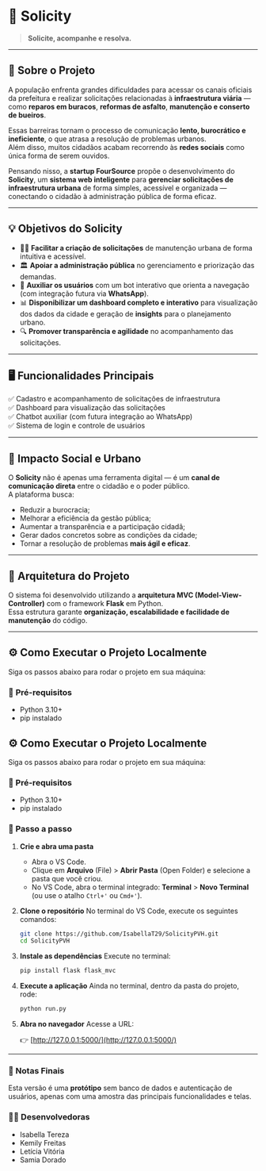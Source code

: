 # 🌆 **Solicity**

> **Solicite, acompanhe e resolva.**

---

## 🧩 **Sobre o Projeto**

A população enfrenta grandes dificuldades para acessar os canais oficiais da prefeitura e realizar solicitações relacionadas à **infraestrutura viária** — como **reparos em buracos**, **reformas de asfalto**, **manutenção e conserto de bueiros**.  

Essas barreiras tornam o processo de comunicação **lento, burocrático e ineficiente**, o que atrasa a resolução de problemas urbanos.  
Além disso, muitos cidadãos acabam recorrendo às **redes sociais** como única forma de serem ouvidos.  

Pensando nisso, a **startup FourSource** propõe o desenvolvimento do **Solicity**, um **sistema web inteligente** para **gerenciar solicitações de infraestrutura urbana** de forma simples, acessível e organizada — conectando o cidadão à administração pública de forma eficaz.  

---

## 💡 **Objetivos do Solicity**

- 🧍‍♀️ **Facilitar a criação de solicitações** de manutenção urbana de forma intuitiva e acessível.  
- 🏛️ **Apoiar a administração pública** no gerenciamento e priorização das demandas.  
- 🤖 **Auxiliar os usuários** com um bot interativo que orienta a navegação (com integração futura via **WhatsApp**).  
- 📊 **Disponibilizar um dashboard completo e interativo** para visualização dos dados da cidade e geração de **insights** para o planejamento urbano.  
- 🔍 **Promover transparência e agilidade** no acompanhamento das solicitações.  

---

## 🖥️ **Funcionalidades Principais**

✅ Cadastro e acompanhamento de solicitações de infraestrutura  
✅ Dashboard para visualização das solicitações  
✅ Chatbot auxiliar (com futura integração ao WhatsApp)  
✅ Sistema de login e controle de usuários    

---

## 🧠 **Impacto Social e Urbano**

O **Solicity** não é apenas uma ferramenta digital — é um **canal de comunicação direta** entre o cidadão e o poder público.  
A plataforma busca:  

- Reduzir a burocracia;  
- Melhorar a eficiência da gestão pública;  
- Aumentar a transparência e a participação cidadã;  
- Gerar dados concretos sobre as condições da cidade;  
- Tornar a resolução de problemas **mais ágil e eficaz**.  

---

## 🧱 **Arquitetura do Projeto**

O sistema foi desenvolvido utilizando a **arquitetura MVC (Model-View-Controller)** com o framework **Flask** em Python.  
Essa estrutura garante **organização, escalabilidade e facilidade de manutenção** do código.  

---

## ⚙️ **Como Executar o Projeto Localmente**

Siga os passos abaixo para rodar o projeto em sua máquina:  

### 🧾 **Pré-requisitos**
- Python 3.10+  
- pip instalado  

## ⚙️ **Como Executar o Projeto Localmente**

Siga os passos abaixo para rodar o projeto em sua máquina:

### 🧾 Pré-requisitos
- Python 3.10+  
- pip instalado

### 🚀 Passo a passo

1. **Crie e abra uma pasta**
    * Abra o VS Code.
    * Clique em **Arquivo** (File) > **Abrir Pasta** (Open Folder) e selecione a pasta que você criou.
    * No VS Code, abra o terminal integrado: **Terminal** > **Novo Terminal** (ou use o atalho `Ctrl+'` ou `Cmd+'`).

2. **Clone o repositório**
    No terminal do VS Code, execute os seguintes comandos:

    ```bash
    git clone https://github.com/IsabellaT29/SolicityPVH.git
    cd SolicityPVH
    ```
    
3. **Instale as dependências**
    Execute no terminal:

    ```bash
    pip install flask flask_mvc
    ```

4. **Execute a aplicação**
    Ainda no terminal, dentro da pasta do projeto, rode:

    ```bash
    python run.py
    ```

5. **Abra no navegador**
    Acesse a URL:

    👉 [http://127.0.0.1:5000/](http://127.0.0.1:5000/)

---

### 📝 Notas Finais

Esta versão é uma **protótipo** sem banco de dados e autenticação de usuários, apenas com uma amostra das principais funcionalidades e telas.

### 👩‍💻 Desenvolvedoras

* Isabella Tereza
* Kemily Freitas
* Letícia Vitória
* Samia Dorado

